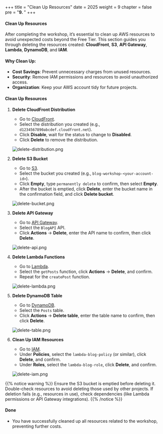 +++
title = "Clean Up Resources"
date = 2025
weight = 9
chapter = false
pre = "<b>9. </b>"
+++

#### Clean Up Resources

After completing the workshop, it’s essential to clean up AWS resources to avoid unexpected costs beyond the Free Tier. This section guides you through deleting the resources created: **CloudFront**, **S3**, **API Gateway**, **Lambda**, **DynamoDB**, and **IAM**.

#### Why Clean Up:
- **Cost Savings**: Prevent unnecessary charges from unused resources.
- **Security**: Remove IAM permissions and resources to avoid unauthorized access.
- **Organization**: Keep your AWS account tidy for future projects.

#### Clean Up Resources

1. **Delete CloudFront Distribution**
   - Go to [CloudFront](https://us-east-1.console.aws.amazon.com/cloudfront/v4/home#/distributions).
   - Select the distribution you created (e.g., `d1234567890abcdef.cloudfront.net`).
   - Click **Disable**, wait for the status to change to **Disabled**.
   - Click **Delete** to remove the distribution.

   ![delete-distribution.png](/images/9-Clean-Up-Resources/9.1.png)

2. **Delete S3 Bucket**
   - Go to [S3](https://console.aws.amazon.com/s3/home).
   - Select the bucket you created (e.g., `blog-workshop-<your-account-id>`).
   - Click **Empty**, type `permanently delete` to confirm, then select **Empty**.
   - After the bucket is emptied, click **Delete**, enter the bucket name in the confirmation field, and click **Delete bucket**.

   ![delete-bucket.png](/images/9-Clean-Up-Resources/9.2.png)

3. **Delete API Gateway**
   - Go to [API Gateway](https://console.aws.amazon.com/apigateway).
   - Select the `BlogAPI` API.
   - Click **Actions** → **Delete**, enter the API name to confirm, then click **Delete**.

   ![delete-api.png](/images/9-Clean-Up-Resources/9.3.png)

4. **Delete Lambda Functions**
   - Go to [Lambda](https://console.aws.amazon.com/lambda).
   - Select the `getPosts` function, click **Actions** → **Delete**, and confirm.
   - Repeat for the `createPost` function.

   ![delete-lambda.png](/images/9-Clean-Up-Resources/9.4.png)

5. **Delete DynamoDB Table**
   - Go to [DynamoDB](https://console.aws.amazon.com/dynamodb).
   - Select the `Posts` table.
   - Click **Actions** → **Delete table**, enter the table name to confirm, then click **Delete**.

   ![delete-table.png](/images/9-Clean-Up-Resources/9.5.png)

6. **Clean Up IAM Resources**
   - Go to [IAM](https://console.aws.amazon.com/iam).
   - Under **Policies**, select the `lambda-blog-policy` (or similar), click **Delete**, and confirm.
   - Under **Roles**, select the `lambda-blog-role`, click **Delete**, and confirm.

   ![delete-iam.png](/images/9-Clean-Up-Resources/9.6.png)

{{% notice warning %}}
Ensure the S3 bucket is emptied before deleting it.
Double-check resources to avoid deleting those used by other projects.
If deletion fails (e.g., resources in use), check dependencies (like Lambda permissions or API Gateway integrations).
{{% /notice %}}

#### Done
- You have successfully cleaned up all resources related to the workshop, preventing further costs.